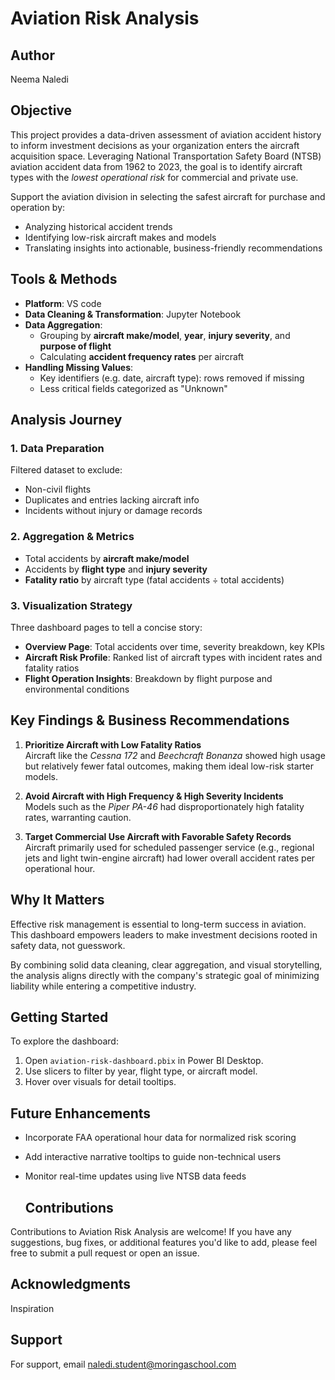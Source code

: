 # Aviation Risk Analysis

## Author
Neema Naledi

## Objective

This project provides a data-driven assessment of aviation accident history to inform investment decisions as your organization enters the aircraft acquisition space. Leveraging National Transportation Safety Board (NTSB) aviation accident data from 1962 to 2023, the goal is to identify aircraft types with the *lowest operational risk* for commercial and private use.

Support the aviation division in selecting the safest aircraft for purchase and operation by:
- Analyzing historical accident trends
- Identifying low-risk aircraft makes and models
- Translating insights into actionable, business-friendly recommendations

## Tools & Methods

- **Platform**:  VS code
- **Data Cleaning & Transformation**: Jupyter Notebook 
- **Data Aggregation**:
  - Grouping by **aircraft make/model**, **year**, **injury severity**, and **purpose of flight**
  - Calculating **accident frequency rates** per aircraft
- **Handling Missing Values**:
  - Key identifiers (e.g. date, aircraft type): rows removed if missing
  - Less critical fields categorized as "Unknown"

## Analysis Journey

### 1. Data Preparation
Filtered dataset to exclude:
- Non-civil flights
- Duplicates and entries lacking aircraft info
- Incidents without injury or damage records

### 2. Aggregation & Metrics
- Total accidents by **aircraft make/model**
- Accidents by **flight type** and **injury severity**
- **Fatality ratio** by aircraft type (fatal accidents ÷ total accidents)

### 3. Visualization Strategy
Three dashboard pages to tell a concise story:
- **Overview Page**: Total accidents over time, severity breakdown, key KPIs
- **Aircraft Risk Profile**: Ranked list of aircraft types with incident rates and fatality ratios
- **Flight Operation Insights**: Breakdown by flight purpose and environmental conditions

## Key Findings & Business Recommendations

1. **Prioritize Aircraft with Low Fatality Ratios**  
   Aircraft like the *Cessna 172* and *Beechcraft Bonanza* showed high usage but relatively fewer fatal outcomes, making them ideal low-risk starter models.

2. **Avoid Aircraft with High Frequency & High Severity Incidents**  
   Models such as the *Piper PA-46* had disproportionately high fatality rates, warranting caution.

3. **Target Commercial Use Aircraft with Favorable Safety Records**  
   Aircraft primarily used for scheduled passenger service (e.g., regional jets and light twin-engine aircraft) had lower overall accident rates per operational hour.

##  Why It Matters

Effective risk management is essential to long-term success in aviation. This dashboard empowers leaders to make investment decisions rooted in safety data, not guesswork.

By combining solid data cleaning, clear aggregation, and visual storytelling, the analysis aligns directly with the company's strategic goal of minimizing liability while entering a competitive industry.

##  Getting Started

To explore the dashboard:
1. Open `aviation-risk-dashboard.pbix` in Power BI Desktop.
2. Use slicers to filter by year, flight type, or aircraft model.
3. Hover over visuals for detail tooltips.

##  Future Enhancements

- Incorporate FAA operational hour data for normalized risk scoring
- Add interactive narrative tooltips to guide non-technical users
- Monitor real-time updates using live NTSB data feeds

  ## Contributions
Contributions to Aviation Risk Analysis are welcome! 
If you have any suggestions, bug fixes, or additional features you'd like to add, please feel free to submit a pull request or open an issue.

## Acknowledgments
Inspiration

## Support
For support, email naledi.student@moringaschool.com



